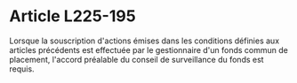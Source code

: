 # Article L225-195

Lorsque la souscription d'actions émises dans les conditions définies aux articles précédents est effectuée par le gestionnaire d'un fonds commun de placement, l'accord préalable du conseil de surveillance du fonds est requis.